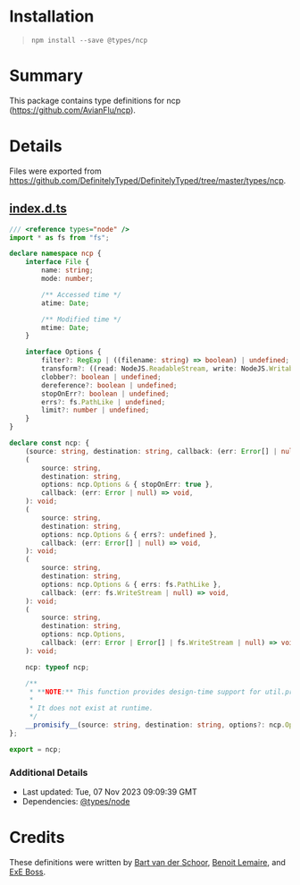 # Installation
> `npm install --save @types/ncp`

# Summary
This package contains type definitions for ncp (https://github.com/AvianFlu/ncp).

# Details
Files were exported from https://github.com/DefinitelyTyped/DefinitelyTyped/tree/master/types/ncp.
## [index.d.ts](https://github.com/DefinitelyTyped/DefinitelyTyped/tree/master/types/ncp/index.d.ts)
````ts
/// <reference types="node" />
import * as fs from "fs";

declare namespace ncp {
    interface File {
        name: string;
        mode: number;

        /** Accessed time */
        atime: Date;

        /** Modified time */
        mtime: Date;
    }

    interface Options {
        filter?: RegExp | ((filename: string) => boolean) | undefined;
        transform?: ((read: NodeJS.ReadableStream, write: NodeJS.WritableStream, file: File) => void) | undefined;
        clobber?: boolean | undefined;
        dereference?: boolean | undefined;
        stopOnErr?: boolean | undefined;
        errs?: fs.PathLike | undefined;
        limit?: number | undefined;
    }
}

declare const ncp: {
    (source: string, destination: string, callback: (err: Error[] | null) => void): void;
    (
        source: string,
        destination: string,
        options: ncp.Options & { stopOnErr: true },
        callback: (err: Error | null) => void,
    ): void;
    (
        source: string,
        destination: string,
        options: ncp.Options & { errs?: undefined },
        callback: (err: Error[] | null) => void,
    ): void;
    (
        source: string,
        destination: string,
        options: ncp.Options & { errs: fs.PathLike },
        callback: (err: fs.WriteStream | null) => void,
    ): void;
    (
        source: string,
        destination: string,
        options: ncp.Options,
        callback: (err: Error | Error[] | fs.WriteStream | null) => void,
    ): void;

    ncp: typeof ncp;

    /**
     * **NOTE:** This function provides design-time support for util.promisify.
     *
     * It does not exist at runtime.
     */
    __promisify__(source: string, destination: string, options?: ncp.Options): Promise<void>;
};

export = ncp;

````

### Additional Details
 * Last updated: Tue, 07 Nov 2023 09:09:39 GMT
 * Dependencies: [@types/node](https://npmjs.com/package/@types/node)

# Credits
These definitions were written by [Bart van der Schoor](https://github.com/bartvds), [Benoit Lemaire](https://github.com/belemaire), and [ExE Boss](https://github.com/ExE-Boss).
